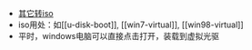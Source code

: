 - [其它转iso](https://crystalidea.com/anytoiso/download)
- iso用处：如[[u-disk-boot]], [[win7-virtual]], [[win98-virtual]]
- 平时，windows电脑可以直接点击打开，装载到虚拟光驱